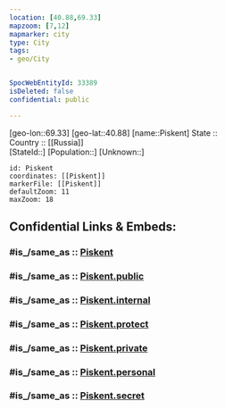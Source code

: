 ```yaml
---
location: [40.88,69.33] 
mapzoom: [7,12] 
mapmarker: city 
type: City
tags:
- geo/City


SpocWebEntityId: 33389
isDeleted: false
confidential: public

---
```

[geo-lon::69.33] 
[geo-lat::40.88] 
[name::Piskent] 
State ::  
Country :: [[Russia]]  
[StateId::] 
[Population::] 
[Unknown::] 


```leaflet
id: Piskent
coordinates: [[Piskent]] 
markerFile: [[Piskent]] 
defaultZoom: 11 
maxZoom: 18
```


## Confidential Links & Embeds: 

### #is_/same_as :: [Piskent](/_Standards/Earth/Continent/Asia/Asia~Central/Uzbekistan/Regions~Uzbekistan/Tashkent/City/Piskent.md) 

### #is_/same_as :: [Piskent.public](/_public/Earth/Continent/Asia/Asia~Central/Uzbekistan/Regions~Uzbekistan/Tashkent/City/Piskent.public.md) 

### #is_/same_as :: [Piskent.internal](/_internal/Earth/Continent/Asia/Asia~Central/Uzbekistan/Regions~Uzbekistan/Tashkent/City/Piskent.internal.md) 

### #is_/same_as :: [Piskent.protect](/_protect/Earth/Continent/Asia/Asia~Central/Uzbekistan/Regions~Uzbekistan/Tashkent/City/Piskent.protect.md) 

### #is_/same_as :: [Piskent.private](/_private/Earth/Continent/Asia/Asia~Central/Uzbekistan/Regions~Uzbekistan/Tashkent/City/Piskent.private.md) 

### #is_/same_as :: [Piskent.personal](/_personal/Earth/Continent/Asia/Asia~Central/Uzbekistan/Regions~Uzbekistan/Tashkent/City/Piskent.personal.md) 

### #is_/same_as :: [Piskent.secret](/_secret/Earth/Continent/Asia/Asia~Central/Uzbekistan/Regions~Uzbekistan/Tashkent/City/Piskent.secret.md)

